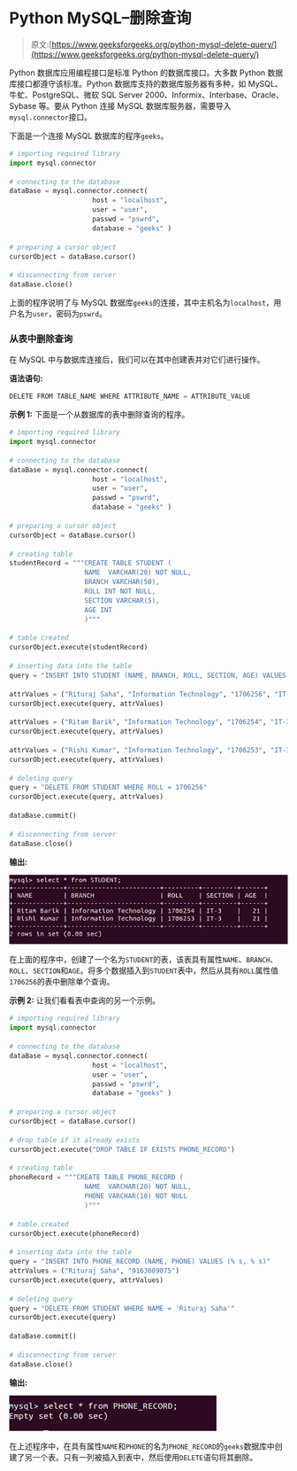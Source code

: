 # Python MySQL–删除查询

> 原文:[https://www.geeksforgeeks.org/python-mysql-delete-query/](https://www.geeksforgeeks.org/python-mysql-delete-query/)

Python 数据库应用编程接口是标准 Python 的数据库接口。大多数 Python 数据库接口都遵守该标准。Python 数据库支持的数据库服务器有多种，如 MySQL、牛虻、PostgreSQL、微软 SQL Server 2000、Informix、Interbase、Oracle、Sybase 等。要从 Python 连接 MySQL 数据库服务器，需要导入`mysql.connector`接口。

下面是一个连接 MySQL 数据库的程序`geeks`。

```py
# importing required library 
import mysql.connector

# connecting to the database 
dataBase = mysql.connector.connect(
                     host = "localhost",
                     user = "user",
                     passwd = "pswrd",
                     database = "geeks" ) 

# preparing a cursor object 
cursorObject = dataBase.cursor() 

# disconnecting from server
dataBase.close() 
```

上面的程序说明了与 MySQL 数据库`geeks`的连接，其中主机名为`localhost`，用户名为`user`，密码为`pswrd`。

### 从表中删除查询

在 MySQL 中与数据库连接后，我们可以在其中创建表并对它们进行操作。

**语法语句:**

```py
DELETE FROM TABLE_NAME WHERE ATTRIBUTE_NAME = ATTRIBUTE_VALUE

```

**示例 1:** 下面是一个从数据库的表中删除查询的程序。

```py
# importing required library 
import mysql.connector 

# connecting to the database 
dataBase = mysql.connector.connect(
                     host = "localhost",
                     user = "user",
                     passwd = "pswrd",
                     database = "geeks" )  

# preparing a cursor object 
cursorObject = dataBase.cursor() 

# creating table  
studentRecord = """CREATE TABLE STUDENT ( 
                   NAME  VARCHAR(20) NOT NULL, 
                   BRANCH VARCHAR(50), 
                   ROLL INT NOT NULL,
                   SECTION VARCHAR(5), 
                   AGE INT
                   )"""

# table created
cursorObject.execute(studentRecord)  

# inserting data into the table
query = "INSERT INTO STUDENT (NAME, BRANCH, ROLL, SECTION, AGE) VALUES (% s, % s)"

attrValues = ("Rituraj Saha", "Information Technology", "1706256", "IT-3", "20")
cursorObject.execute(query, attrValues)

attrValues = ("Ritam Barik", "Information Technology", "1706254", "IT-3", "21")
cursorObject.execute(query, attrValues)

attrValues = ("Rishi Kumar", "Information Technology", "1706253", "IT-3", "21")
cursorObject.execute(query, attrValues)

# deleting query
query = "DELETE FROM STUDENT WHERE ROLL = 1706256"
cursorObject.execute(query, attrValues)

dataBase.commit()

# disconnecting from server
dataBase.close()
```

**输出:**

![python-mysql-delete](img/a88f622748299aa1095e3e6a1c8f45d5.png)

在上面的程序中，创建了一个名为`STUDENT`的表，该表具有属性`NAME`、`BRANCH`、`ROLL`、`SECTION`和`AGE`。将多个数据插入到`STUDENT`表中，然后从具有`ROLL`属性值`1706256`的表中删除单个查询。

**示例 2:** 让我们看看表中查询的另一个示例。

```py
# importing required library 
import mysql.connector

# connecting to the database 
dataBase = mysql.connector.connect(
                     host = "localhost",
                     user = "user",
                     passwd = "pswrd",
                     database = "geeks" ) 

# preparing a cursor object 
cursorObject = dataBase.cursor() 

# drop table if it already exists 
cursorObject.execute("DROP TABLE IF EXISTS PHONE_RECORD")

# creating table  
phoneRecord = """CREATE TABLE PHONE_RECORD ( 
                   NAME  VARCHAR(20) NOT NULL, 
                   PHONE VARCHAR(10) NOT NULL
                   )"""

# table created
cursorObject.execute(phoneRecord)  

# inserting data into the table
query = "INSERT INTO PHONE_RECORD (NAME, PHONE) VALUES (% s, % s)"
attrValues = ("Rituraj Saha", "9163089075")
cursorObject.execute(query, attrValues)

# deleting query
query = "DELETE FROM STUDENT WHERE NAME = 'Rituraj Saha'"
cursorObject.execute(query)

dataBase.commit()

# disconnecting from server
dataBase.close()
```

**输出:**

![PYTHON-MYSQL-DELETE1](img/9bfd3a3502d88840a723b62df82d6d62.png)

在上述程序中，在具有属性`NAME`和`PHONE`的名为`PHONE_RECORD`的`geeks`数据库中创建了另一个表。只有一列被插入到表中，然后使用`DELETE`语句将其删除。